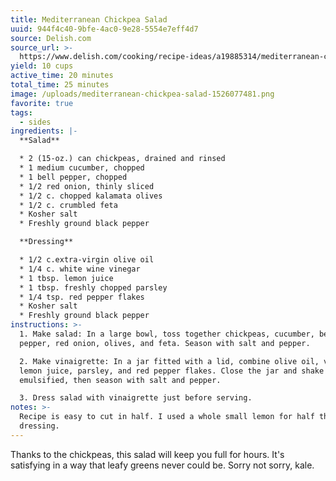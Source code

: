 ```yaml
---
title: Mediterranean Chickpea Salad
uuid: 944f4c40-9bfe-4ac0-9e28-5554e7eff4d7
source: Delish.com
source_url: >-
  https://www.delish.com/cooking/recipe-ideas/a19885314/mediterranean-chickpea-salad-recipe/
yield: 10 cups
active_time: 20 minutes
total_time: 25 minutes
image: /uploads/mediterranean-chickpea-salad-1526077481.png
favorite: true
tags:
  - sides
ingredients: |-
  **Salad**

  * 2 (15-oz.) can chickpeas, drained and rinsed
  * 1 medium cucumber, chopped
  * 1 bell pepper, chopped
  * 1/2 red onion, thinly sliced
  * 1/2 c. chopped kalamata olives
  * 1/2 c. crumbled feta
  * Kosher salt
  * Freshly ground black pepper

  **Dressing**

  * 1/2 c.extra-virgin olive oil
  * 1/4 c. white wine vinegar
  * 1 tbsp. lemon juice
  * 1 tbsp. freshly chopped parsley
  * 1/4 tsp. red pepper flakes
  * Kosher salt
  * Freshly ground black pepper
instructions: >-
  1. Make salad: In a large bowl, toss together chickpeas, cucumber, bell
  pepper, red onion, olives, and feta. Season with salt and pepper.

  2. Make vinaigrette: In a jar fitted with a lid, combine olive oil, vinegar,
  lemon juice, parsley, and red pepper flakes. Close the jar and shake until
  emulsified, then season with salt and pepper.

  3. Dress salad with vinaigrette just before serving.
notes: >-
  Recipe is easy to cut in half. I used a whole small lemon for half the
  dressing.
---
```

Thanks to the chickpeas, this salad will keep you full for hours. It's satisfying in a way that leafy greens never could be. Sorry not sorry, kale.
